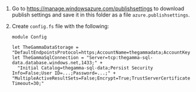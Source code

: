 1. Go to https://manage.windowsazure.com/publishsettings to download publish settings and
   save it in this folder as a file `azure.publishsettings`.

2. Create `config.fs` file with the following:

   ```
   module Config

   let TheGammaDataStorage = "DefaultEndpointsProtocol=https;AccountName=thegammadata;AccountKey=..."
   let TheGammaSqlConnection = "Server=tcp:thegamma-sql-data.database.windows.net,1433;" +
     "Initial Catalog=thegamma-sql-data;Persist Security Info=False;User ID=...;Password=...;" + "MultipleActiveResultSets=False;Encrypt=True;TrustServerCertificate=False;Connection Timeout=30;"
   ```
